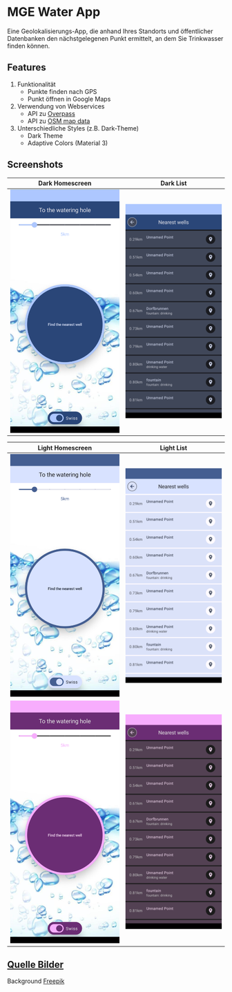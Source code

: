 # MGE Water App
Eine Geolokalisierungs-App, die anhand Ihres Standorts und öffentlicher Datenbanken den nächstgelegenen Punkt ermittelt, an dem Sie Trinkwasser finden können.

## Features
1. Funktionalität
    - Punkte finden nach GPS
    - Punkt öffnen in Google Maps
2. Verwendung von Webservices
    - API zu [Overpass](https://wiki.openstreetmap.org/wiki/Overpass_API)
    - API zu [OSM map data](https://wiki.openstreetmap.org/wiki/API_v0.6#Retrieving_map_data_by_bounding_box:_GET_/api/0.6/map)
3. Unterschiedliche Styles (z.B. Dark-Theme)
   - Dark Theme
   - Adaptive Colors (Material 3)

## Screenshots
|                         Dark Homescreen                          |                    Dark List                    |
|:----------------------------------------------------------------:|:-----------------------------------------------:|
| ![App Homescreen standard](/screenshots/homescreen_standard.png) | ![App Punkte anzeigen](/screenshots/points.png) |

|                            Light Homescreen                            |                            Light List                             |
|:----------------------------------------------------------------------:|:-----------------------------------------------------------------:|
|       ![App Homescreen light](/screenshots/homescreen_light.png)       |    ![App Punkte anzeigen light](/screenshots/points_light.png)    |
|    ![App Homescreen adaptive](/screenshots/homescreen_adaptive.png)    | ![App Punkte anzeigen adaptive](/screenshots/points_adaptive.png) |

## [Quelle Bilder](/app/src/main/res/drawable)
Background [Freepik](https://de.freepik.com/vektoren-kostenlos/kochendes-wasser-abstrakter-hintergrund-mit-luftblasen-auf-fluessiger-oberflaeche_9557343.htm)
